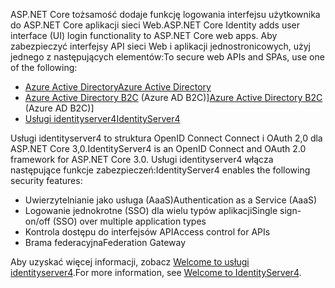 <span data-ttu-id="45c7f-101">ASP.NET Core tożsamość dodaje funkcję logowania interfejsu użytkownika do ASP.NET Core aplikacji sieci Web.</span><span class="sxs-lookup"><span data-stu-id="45c7f-101">ASP.NET Core Identity adds user interface (UI) login functionality to ASP.NET Core web apps.</span></span> <span data-ttu-id="45c7f-102">Aby zabezpieczyć interfejsy API sieci Web i aplikacji jednostronicowych, użyj jednego z następujących elementów:</span><span class="sxs-lookup"><span data-stu-id="45c7f-102">To secure web APIs and SPAs, use one of the following:</span></span>

* [<span data-ttu-id="45c7f-103">Azure Active Directory</span><span class="sxs-lookup"><span data-stu-id="45c7f-103">Azure Active Directory</span></span>](/azure/api-management/api-management-howto-protect-backend-with-aad)
* <span data-ttu-id="45c7f-104">[Azure Active Directory B2C](/azure/active-directory-b2c/active-directory-b2c-custom-rest-api-netfw) (Azure AD B2C)]</span><span class="sxs-lookup"><span data-stu-id="45c7f-104">[Azure Active Directory B2C](/azure/active-directory-b2c/active-directory-b2c-custom-rest-api-netfw) (Azure AD B2C)]</span></span>
* [<span data-ttu-id="45c7f-105">Usługi identityserver4</span><span class="sxs-lookup"><span data-stu-id="45c7f-105">IdentityServer4</span></span>](https://identityserver.io)

<span data-ttu-id="45c7f-106">Usługi identityserver4 to struktura OpenID Connect Connect i OAuth 2,0 dla ASP.NET Core 3,0.</span><span class="sxs-lookup"><span data-stu-id="45c7f-106">IdentityServer4 is an OpenID Connect and OAuth 2.0 framework for ASP.NET Core 3.0.</span></span> <span data-ttu-id="45c7f-107">Usługi identityserver4 włącza następujące funkcje zabezpieczeń:</span><span class="sxs-lookup"><span data-stu-id="45c7f-107">IdentityServer4 enables the following security features:</span></span>

* <span data-ttu-id="45c7f-108">Uwierzytelnianie jako usługa (AaaS)</span><span class="sxs-lookup"><span data-stu-id="45c7f-108">Authentication as a Service (AaaS)</span></span>
* <span data-ttu-id="45c7f-109">Logowanie jednokrotne (SSO) dla wielu typów aplikacji</span><span class="sxs-lookup"><span data-stu-id="45c7f-109">Single sign-on/off (SSO) over multiple application types</span></span>
* <span data-ttu-id="45c7f-110">Kontrola dostępu do interfejsów API</span><span class="sxs-lookup"><span data-stu-id="45c7f-110">Access control for APIs</span></span>
* <span data-ttu-id="45c7f-111">Brama federacyjna</span><span class="sxs-lookup"><span data-stu-id="45c7f-111">Federation Gateway</span></span>

<span data-ttu-id="45c7f-112">Aby uzyskać więcej informacji, zobacz [Welcome to usługi identityserver4](http://docs.identityserver.io/en/latest/index.html).</span><span class="sxs-lookup"><span data-stu-id="45c7f-112">For more information, see [Welcome to IdentityServer4](http://docs.identityserver.io/en/latest/index.html).</span></span>